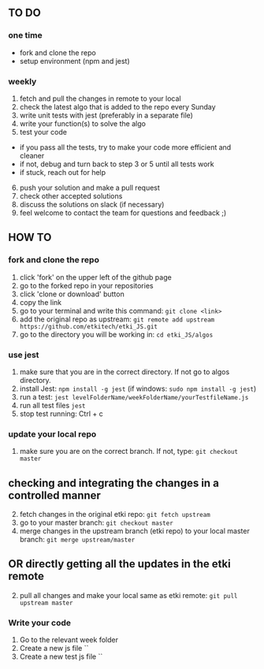 
## TO DO 

### one time

* fork and clone the repo
* setup environment (npm and jest)

### weekly

1. fetch and pull the changes in remote to your local
2. check the latest algo that is added to the repo every Sunday
3. write unit tests with jest (preferably in a separate file)
4. write your function(s) to solve the algo
5. test your code
  * if you pass all the tests, try to make your code more efficient and cleaner
  * if not, debug and turn back to step 3 or 5 until all tests work
  * if stuck, reach out for help
6. push your solution and make a pull request
7. check other accepted solutions
8. discuss the solutions on slack (if necessary)
9. feel welcome to contact the team for questions and feedback ;)

## HOW TO

### fork and clone the repo
1. click 'fork' on the upper left of the github page
2. go to the forked repo in your repositories
3. click 'clone or download' button
4. copy the link
5. go to your terminal and write this command: `git clone <link>` 
6. add the original repo as upstream: `git remote add upstream https://github.com/etkitech/etki_JS.git`
7. go to the directory you will be working in:  `cd etki_JS/algos`

### use jest 
1. make sure that you are in the correct directory. If not go to algos directory. 
2. install Jest: `npm install -g jest` (if windows: `sudo npm install -g jest`)
3. run a test: `jest levelFolderName/weekFolderName/yourTestfileName.js`
4. run all test files `jest`
5. stop test running: Ctrl + c

### update your local repo
1. make sure you are on the correct branch. If not, type: `git checkout master`
## checking and integrating the changes in a controlled manner
2. fetch changes in the original etki repo: `git fetch upstream`
3. go to your master branch: `git checkout master`
4. merge changes in the upstream branch (etki repo) to your local master branch: `git merge upstream/master`
## OR directly getting all the updates in the etki remote
2. pull all changes and make your local same as etki remote: `git pull upstream master`

### Write your code 
1. Go to the relevant week folder
2. Create a new js file ``
3. Create a new test js file ``